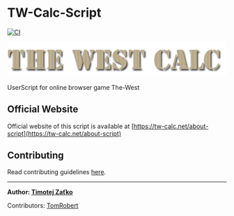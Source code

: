 # TW-Calc-Script

[![CI](https://github.com/The-West-Scripts/TW-Calc-Script/workflows/CI/badge.svg?branch=v2)](https://github.com/The-West-Scripts/TW-Calc-Script/actions?query=workflow%3ACI)

[![](./docs/logo.png)](https://tw-calc.net)

UserScript for online browser game The-West

## Official Website

Official website of this script is available at [https://tw-calc.net/about-script](https://tw-calc.net/about-script)

## Contributing

Read contributing guidelines [here](./CONTRIBUTING.md).

---

**Author: [Timotej Zaťko](https://github.com/timzatko)**

Contributors: [TomRobert](https://github.com/TomRobert)
